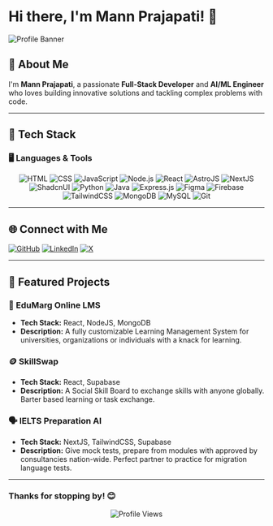 # Hi there, I'm Mann Prajapati! 👋

![Profile Banner](https://res.cloudinary.com/dicn6lxjr/image/upload/v1737192068/Github-Cover-Img_iwqaih.jpg)

## 🚀 About Me

I'm **Mann Prajapati**, a passionate **Full-Stack Developer** and **AI/ML Engineer** who loves building innovative solutions and tackling complex problems with code.

---

## 🌟 Tech Stack

### 🖥️ Languages & Tools

<p align="center">
  <img src="https://img.shields.io/badge/HTML-%23E34F26.svg?style=for-the-badge&logo=html5&logoColor=white" alt="HTML" />
  <img src="https://img.shields.io/badge/CSS-%231572B6.svg?style=for-the-badge&logo=css3&logoColor=white" alt="CSS" />
  <img src="https://img.shields.io/badge/JavaScript-%23F7DF1E.svg?style=for-the-badge&logo=javascript&logoColor=black" alt="JavaScript" />
  <img src="https://img.shields.io/badge/Node.js-%23339933.svg?style=for-the-badge&logo=node.js&logoColor=white" alt="Node.js" />
  <img src="https://img.shields.io/badge/React-%2361DAFB.svg?style=for-the-badge&logo=react&logoColor=black" alt="React" />
  <img src="https://img.shields.io/badge/Astro-%23FF5D01.svg?style=for-the-badge&logo=astro&logoColor=white" alt="AstroJS" />
  <img src="https://img.shields.io/badge/Next.js-%23000000.svg?style=for-the-badge&logo=next.js&logoColor=white" alt="NextJS" />
  <img src="https://img.shields.io/badge/ShadcnUI-%236f42c1.svg?style=for-the-badge" alt="ShadcnUI" />
  <img src="https://img.shields.io/badge/Python-%233776AB.svg?style=for-the-badge&logo=python&logoColor=white" alt="Python" />
  <img src="https://img.shields.io/badge/Java-%23F89820.svg?style=for-the-badge&logo=java&logoColor=white" alt="Java" />
  <img src="https://img.shields.io/badge/Express.js-%23000000.svg?style=for-the-badge&logo=express&logoColor=white" alt="Express.js" />
  <img src="https://img.shields.io/badge/Figma-%23F24E1E.svg?style=for-the-badge&logo=figma&logoColor=white" alt="Figma" />
  <img src="https://img.shields.io/badge/Firebase-%23FFCA28.svg?style=for-the-badge&logo=firebase&logoColor=black" alt="Firebase" />
  <img src="https://img.shields.io/badge/TailwindCSS-%2338B2AC.svg?style=for-the-badge&logo=tailwind-css&logoColor=white" alt="TailwindCSS" />
  <img src="https://img.shields.io/badge/MongoDB-%2347A248.svg?style=for-the-badge&logo=mongodb&logoColor=white" alt="MongoDB" />
  <img src="https://img.shields.io/badge/MySQL-%234479A1.svg?style=for-the-badge&logo=mysql&logoColor=white" alt="MySQL" />
  <img src="https://img.shields.io/badge/Git-%23F05032.svg?style=for-the-badge&logo=git&logoColor=white" alt="Git" />
</p>

---

## 🌐 Connect with Me

[![GitHub](https://img.shields.io/badge/GitHub-%2312100E.svg?style=for-the-badge&logo=github&logoColor=white)](https://github.com/Mann-19) 
[![LinkedIn](https://img.shields.io/badge/LinkedIn-%230077B5.svg?style=for-the-badge&logo=linkedin&logoColor=white)](https://www.linkedin.com/in/mann-prajapati-854077288/) 
[![X](https://img.shields.io/badge/X-%231DA1F2.svg?style=for-the-badge&logo=x&logoColor=white)](https://x.com/Mann_196)

---

## 🎨 Featured Projects

### 📖 EduMarg Online LMS
- **Tech Stack:** React, NodeJS, MongoDB
- **Description:** A fully customizable Learning Management System for universities, organizations or individuals with a knack for learning.

### 🪙 SkillSwap
- **Tech Stack:** React, Supabase
- **Description:** A Social Skill Board to exchange skills with anyone globally. Barter based learning or task exchange.

### 🗣️ IELTS Preparation AI
- **Tech Stack:** NextJS, TailwindCSS, Supabase
- **Description:** Give mock tests, prepare from modules with approved by consultancies nation-wide. Perfect partner to practice for migration language tests.

---

### Thanks for stopping by! 😊

<p align="center">
  <img src="https://komarev.com/ghpvc/?username=Mann-19&color=brightgreen&style=for-the-badge" alt="Profile Views" />
</p>
